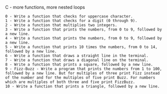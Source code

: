 C - more functions, more nested loops

    0 - Write a function that checks for uppercase character.
    1 - Write a function that checks for a digit (0 through 9).
    2 - Write a function that multiplies two integers.
    3 - Write a function that prints the numbers, from 0 to 9, followed by a new line.
    4 - Write a function that prints the numbers, from 0 to 9, followed by a new line.
    5 - Write a function that prints 10 times the numbers, from 0 to 14, followed by a new line.
    6 - Write a function that draws a straight line in the terminal.
    7 - Write a function that draws a diagonal line on the terminal.
    8 - Write a function that prints a square, followed by a new line.
    9 - Fizz-Buzz - Write a program that prints the numbers from 1 to 100, followed by a new line. But for multiples of three print Fizz instead of the number and for the multiples of five print Buzz. For numbers which are multiples of both three and five print FizzBuzz.
    10 - Write a function that prints a triangle, followed by a new line.

